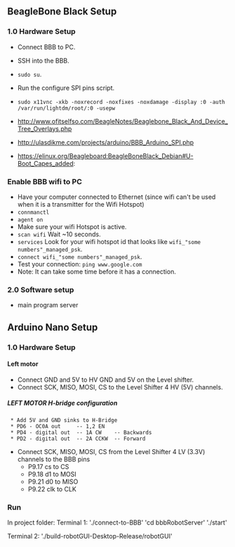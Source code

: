 

## BeagleBone Black Setup

### 1.0 Hardware Setup

- Connect BBB to PC.
- SSH into the BBB.
- `sudo su`.
- Run the configure SPI pins script.
- `sudo x11vnc -xkb -noxrecord -noxfixes -noxdamage -display :0 -auth /var/run/lightdm/root/:0 -usepw`

- http://www.ofitselfso.com/BeagleNotes/Beaglebone_Black_And_Device_Tree_Overlays.php
- http://ulasdikme.com/projects/arduino/BBB_Arduino_SPI.php
- https://elinux.org/Beagleboard:BeagleBoneBlack_Debian#U-Boot_Capes_added:

### Enable BBB wifi to PC
* Have your computer connected to Ethernet (since wifi can't be used when it is a transmitter for the Wifi Hotspot)
* `connmanctl`
* `agent on`
* Make sure your wifi Hotspot is active.
* `scan wifi` Wait ~10 seconds.
* `services` Look for your wifi hotspot id that looks like `wifi_"some numbers"_managed_psk`.
* `connect wifi_"some numbers"_managed_psk`. 
* Test your connection: `ping www.google.com`
* Note: It can take some time before it has a connection.

### 2.0 Software setup
-  main program server

## Arduino Nano Setup

### 1.0 Hardware Setup

#### Left motor

- Connect GND and 5V to HV GND and 5V on the Level shifter.
- Connect SCK, MISO, MOSI, CS to the Level Shifter 4 HV (5V) channels.
##### LEFT MOTOR H-bridge configuration
     * Add 5V and GND sinks to H-Bridge
     * PD6 - OC0A out     -- 1,2 EN
     * PD4 - digital out  -- 1A CW    -- Backwards
     * PD2 - digital out  -- 2A CCKW  -- Forward
- Connect SCK, MISO, MOSI, CS from the Level Shifter 4 LV (3.3V) channels to the BBB pins
    * P9.17     cs      to CS
    * P9.18     d1      to MOSI
    * P9.21     d0      to MISO
    * P9.22     clk     to CLK    


### Run
In project folder:
Terminal 1:
'./connect-to-BBB'
'cd bbbRobotServer'
'./start'

Terminal 2:
'./build-robotGUI-Desktop-Release/robotGUI'